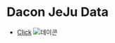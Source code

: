 # Dacon JeJu Data
- [Click](https://vvd.bz/fjR)
![데이콘](https://postfiles.pstatic.net/MjAyMDA4MDFfMTE4/MDAxNTk2MjU0NTU3MDcx.k0DbWiDVLM5chTFKFMaqOcu8rSJXhjkf-D46XopNGAgg.Anz5PWHs3e7sQmbOsP8olrbJwOMUzchBpg6CP2K3bREg.PNG.lhk063/image.png?type=w966)